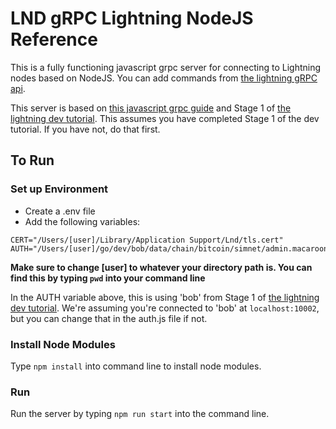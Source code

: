 # LND gRPC Lightning NodeJS Reference
This is a fully functioning javascript grpc server for connecting to Lightning nodes based on NodeJS.  You can add commands from [the lightning gRPC api](https://api.lightning.community/#lnd-grpc-api-reference).

This server is based on [this javascript grpc guide](https://dev.lightning.community/guides/javascript-grpc/) and Stage 1 of [the lightning dev tutorial]( https://dev.lightning.community/tutorial/01-lncli/index.html). This assumes you have completed Stage 1 of the dev tutorial.  If you have not, do that first.

## To Run
### Set up Environment
* Create a .env file
* Add the following variables:
```
CERT="/Users/[user]/Library/Application Support/Lnd/tls.cert"
AUTH="/Users/[user]/go/dev/bob/data/chain/bitcoin/simnet/admin.macaroon"
```
**Make sure to change [user] to whatever your directory path is.  You can find this by typing `pwd` into your command line**

In the AUTH variable above, this is using 'bob' from Stage 1 of [the lightning dev tutorial](https://dev.lightning.community/tutorial/01-lncli/index.html).  We're assuming you're connected to 'bob' at `localhost:10002`, but you can change that in the auth.js file if not.

### Install Node Modules
Type `npm install` into command line to install node modules.

### Run
Run the server by typing `npm run start` into the command line.
